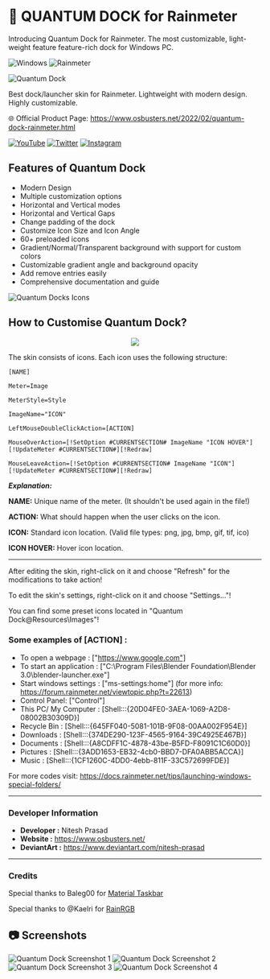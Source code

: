 # 🌌 QUANTUM DOCK for Rainmeter

Introducing Quantum Dock for Rainmeter. The most customizable, light-weight feature feature-rich dock for Windows PC.

![Windows](https://img.shields.io/badge/Windows-117DD1?style=flat&logo=windows) ![Rainmeter](https://img.shields.io/badge/Rainmeter-4.5%20or%20greater-009B72?style=flat&logo=Rainmeter)

![Quantum Dock](https://blogger.googleusercontent.com/img/a/AVvXsEh3GAvXppOA24ca1B6Nz8SHjI_yRp1DA59R77WEGYkNfcKHYmf_FYyK4yyQzUcut8eJh3EJVWAX9UwvZOvFGRoYEr6kTAHFWONNbBsvXzFOpR6t8snRF9-uEEEGkOLvEYvz8tal50OpolxhU2pQbABfIl68JdrcZbUnhJC0iV2HOKRsH_uJ70gmrd9V8w=s16000)

Best dock/launcher skin for Rainmeter. Lightweight with modern design. Highly customizable.

🌐 Official Product Page: <https://www.osbusters.net/2022/02/quantum-dock-rainmeter.html>

[![YouTube](https://img.shields.io/badge/osbusters-%23FF0000.svg?style=for-the-badge&logo=YouTube&logoColor=white)](https://www.youtube.com/osbusters) [![Twitter](https://img.shields.io/badge/osbustersblog-%231DA1F2.svg?style=for-the-badge&logo=Twitter&logoColor=white)](https://twitter.com/osbustersblog) [![Instagram](https://img.shields.io/badge/osbustersblog-%23E4405F.svg?style=for-the-badge&logo=Instagram&logoColor=white)](https://www.instagram.com/osbustersblog)


## Features of Quantum Dock
- Modern Design
- Multiple customization options
- Horizontal and Vertical modes
- Horizontal and Vertical Gaps
- Change padding of the dock
- Customize Icon Size and Icon Angle
- 60+ preloaded icons
- Gradient/Normal/Transparent background with support for custom colors
- Customizable gradient angle and background opacity
- Add remove entries easily
- Comprehensive documentation and guide

![Quantum Docks Icons](https://blogger.googleusercontent.com/img/a/AVvXsEgNzt3DoufW0upmg_axjjX-QlFTysiGmbDI2Pt9gq0w6yyo5QZzd6GSJx1RH-38a8Utjngd1i_Lw5us57-S4lYE71VKW0n1JBs4N69ZL0vYXRuuX9-WyY12rAysrCj8loouDYiOfZ0-t5E9AVZw3WlcGAza9ThEG145qv46VWG_DXEKxVoMBWTF9z-fJw=s16000)

## How to Customise Quantum Dock?

<p align="center">
  <img src="https://blogger.googleusercontent.com/img/a/AVvXsEj0nE_oNsWNcY8weKpnBbvArJIa6PK-d88Vv7QveuVNAsUcbcmDV2ANN9XyGRnH-gQpVQXEt-Tcpqnyyf1exYXNUx6_4Q556bRkgFvNLFKGtzk7JT6WoQTE8t9UP2Pou5GOaNaMXtLWPylYN1KntxacfkJdur4vO0W3QLdul4KoUghN-pbo5deRzXI_cA=w640-h355" />
</p>

The skin consists of icons. Each icon uses the following structure:
```
[NAME]

Meter=Image

MeterStyle=Style

ImageName="ICON"

LeftMouseDoubleClickAction=[ACTION]

MouseOverAction=[!SetOption #CURRENTSECTION# ImageName "ICON HOVER"][!UpdateMeter #CURRENTSECTION#][!Redraw]

MouseLeaveAction=[!SetOption #CURRENTSECTION# ImageName "ICON"][!UpdateMeter #CURRENTSECTION#][!Redraw]
```


***Explanation:***

**NAME:** Unique name of the meter. (It shouldn't be used again in the file!)

**ACTION:** What should happen when the user clicks on the icon.

**ICON:** Standard icon location. (Valid file types: png, jpg, bmp, gif, tif, ico)

**ICON HOVER:** Hover icon location.

---

After editing the skin, right-click on it and choose "Refresh" for the modifications to take action!

To edit the skin's settings, right-click on it and choose "Settings..."!

You can find some preset icons located in "Quantum Dock\@Resources\Images"!



### Some examples of [ACTION] :



- To open a webpage : ["https://www.google.com"]
- To start an application : ["C:\Program Files\Blender Foundation\Blender 3.0\blender-launcher.exe"]
- Start windows settings : ["ms-settings:home"]  (for more info: <https://forum.rainmeter.net/viewtopic.php?t=22613>)
- Control Panel: ["Control"]
- This PC/ My Computer : [Shell:::{20D04FE0-3AEA-1069-A2D8-08002B30309D}]
- Recycle Bin : [Shell:::{645FF040-5081-101B-9F08-00AA002F954E}]
- Downloads : [Shell:::{374DE290-123F-4565-9164-39C4925E467B}]
- Documents : [Shell:::{A8CDFF1C-4878-43be-B5FD-F8091C1C60D0}]
- Pictures : [Shell:::{3ADD1653-EB32-4cb0-BBD7-DFA0ABB5ACCA}]
- Music : [Shell:::{1CF1260C-4DD0-4ebb-811F-33C572699FDE}]


For more codes visit: <https://docs.rainmeter.net/tips/launching-windows-special-folders/>

---
### Developer Information
- **Developer :** Nitesh Prasad
- **Website :** <https://www.osbusters.net/>
- **DeviantArt :** <https://www.deviantart.com/nitesh-prasad>

---
### Credits
Special thanks to Baleg00 for [Material Taskbar](https://www.deviantart.com/baleg00/art/Material-Taskbar-1-0-675421086)

Special thanks to @Kaelri for [RainRGB](https://github.com/Kaelri/Enigma/tree/master/Skins/Enigma/@Resources/Addons/RainRGB)


## 📷 Screenshots

![Quantum Dock Screenshot 1](https://blogger.googleusercontent.com/img/a/AVvXsEgLHo5oFCuI9nniIl4ihVc7BiKy_vM7bvN5hH0SB3UyRK6JNDeGKAzrDxiOCNrpzS9vNQt_1bm3-tBNNxh6XP_p9s43QF-8iCWRtExTzhTYWE0VY3jXHmhjBVLzgMgEiZxgMkDsAHjoxQ5W4-vIQlt88CEOJoxnIfK0vOKJjRmjTXGHhS8CCftxr0sITQ=s16000)
![Quantum Dock Screenshot 2](https://blogger.googleusercontent.com/img/a/AVvXsEgmTLHteuuFx3Ju61AxmfwnHgEec2kgHoNJSi-u9fRiudiwP8K-Y1_62JJi_LiL_WgKL6Uf8Ftl_384kWFNa-HZ_VV7zOc2soPFaiE2FkHJCuKDgIAsZ4nzwFdPsiPFLgDjmfd6_Ug20NdW5LgD40inTLZ7tHltF7MmmahjJbFm7cJX3F1sAnAbPaiXkw=s16000)
![Quantum Dock Screenshot 3](https://blogger.googleusercontent.com/img/a/AVvXsEi-vkFMSdjyEeUAqneJ0mXsF2L3wpGgbfKjj7g7QBHPGXFkybg6JSdsybJSCrhIOEgDeJZ5H8w3HQB8YtvPbk2KnTTXuP-NtbDAzbh5czs7oXB6qjco856eThd1j7FKkdjUtjUCmslXfv3ye5FFiBclZoEeJdlsj6zuw2j6cvWRUbqMm-X1paECDdWVlw=s16000)
![Quantum Dock Screenshot 4](https://blogger.googleusercontent.com/img/a/AVvXsEj3blzJJbFVnxTKV5dGQRkh0eWY9eCoZiA--pMjXnbUqwqkMjbVT24ix4PmI_U3KHW2dG8OiWwlAzNnFLgOIrAlKxOSxjCqDz0UkBBgASHpnFIFb6GYH5rZdydS1i66hTR8C4zIJGl_QGE3B2m1NHmamNOX2AL0CGonkU-opWSZIrc7F2tk66oGbXtG-A=s16000)